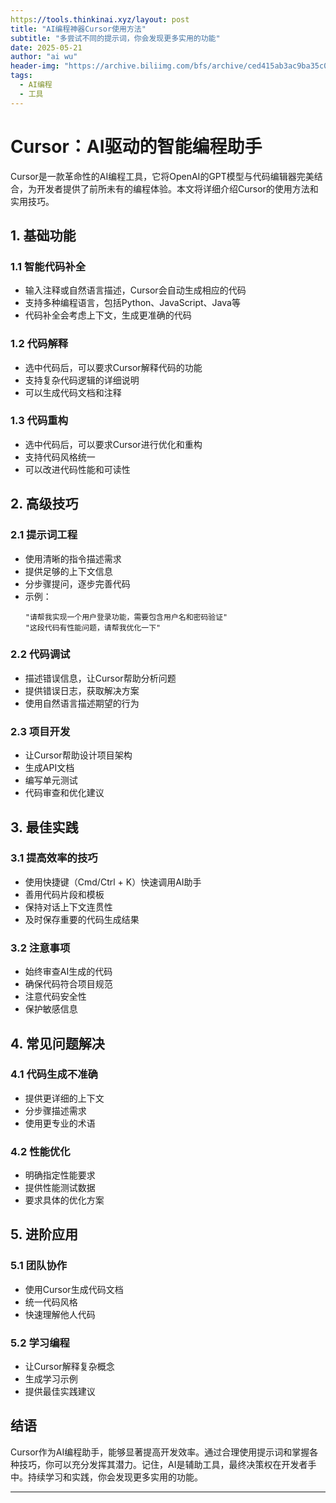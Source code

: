 ```yaml
---
https://tools.thinkinai.xyz/layout: post
title: "AI编程神器Cursor使用方法"
subtitle: "多尝试不同的提示词，你会发现更多实用的功能"
date: 2025-05-21
author: "ai wu"
header-img: "https://archive.biliimg.com/bfs/archive/ced415ab3ac9ba35c050e32dffe15f8197db9ec8.png"
tags:
  - AI编程
  - 工具
---
```


# Cursor：AI驱动的智能编程助手

Cursor是一款革命性的AI编程工具，它将OpenAI的GPT模型与代码编辑器完美结合，为开发者提供了前所未有的编程体验。本文将详细介绍Cursor的使用方法和实用技巧。

## 1. 基础功能

### 1.1 智能代码补全
- 输入注释或自然语言描述，Cursor会自动生成相应的代码
- 支持多种编程语言，包括Python、JavaScript、Java等
- 代码补全会考虑上下文，生成更准确的代码

### 1.2 代码解释
- 选中代码后，可以要求Cursor解释代码的功能
- 支持复杂代码逻辑的详细说明
- 可以生成代码文档和注释

### 1.3 代码重构
- 选中代码后，可以要求Cursor进行优化和重构
- 支持代码风格统一
- 可以改进代码性能和可读性

## 2. 高级技巧

### 2.1 提示词工程
- 使用清晰的指令描述需求
- 提供足够的上下文信息
- 分步骤提问，逐步完善代码
- 示例：
  ```
  "请帮我实现一个用户登录功能，需要包含用户名和密码验证"
  "这段代码有性能问题，请帮我优化一下"
  ```

### 2.2 代码调试
- 描述错误信息，让Cursor帮助分析问题
- 提供错误日志，获取解决方案
- 使用自然语言描述期望的行为

### 2.3 项目开发
- 让Cursor帮助设计项目架构
- 生成API文档
- 编写单元测试
- 代码审查和优化建议

## 3. 最佳实践

### 3.1 提高效率的技巧
- 使用快捷键（Cmd/Ctrl + K）快速调用AI助手
- 善用代码片段和模板
- 保持对话上下文连贯性
- 及时保存重要的代码生成结果

### 3.2 注意事项
- 始终审查AI生成的代码
- 确保代码符合项目规范
- 注意代码安全性
- 保护敏感信息

## 4. 常见问题解决

### 4.1 代码生成不准确
- 提供更详细的上下文
- 分步骤描述需求
- 使用更专业的术语

### 4.2 性能优化
- 明确指定性能要求
- 提供性能测试数据
- 要求具体的优化方案

## 5. 进阶应用

### 5.1 团队协作
- 使用Cursor生成代码文档
- 统一代码风格
- 快速理解他人代码

### 5.2 学习编程
- 让Cursor解释复杂概念
- 生成学习示例
- 提供最佳实践建议

## 结语

Cursor作为AI编程助手，能够显著提高开发效率。通过合理使用提示词和掌握各种技巧，你可以充分发挥其潜力。记住，AI是辅助工具，最终决策权在开发者手中。持续学习和实践，你会发现更多实用的功能。

---



